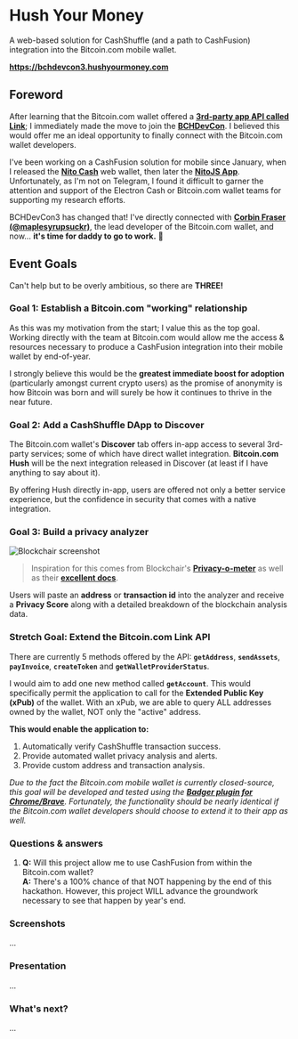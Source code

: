 # Hush Your Money

A web-based solution for CashShuffle (and a path to CashFusion) integration into the Bitcoin.com mobile wallet.

__https://bchdevcon3.hushyourmoney.com__

## Foreword

After learning that the Bitcoin.com wallet offered a __[3rd-party app API called Link](https://developer.bitcoin.com/bitcoincom-link/docs/getting-started/)__; I immediately made the move to join the __[BCHDevCon](https://devcon.cash)__. I believed this would offer me an ideal opportunity to finally connect with the Bitcoin.com wallet developers.

I've been working on a CashFusion solution for mobile since January, when I released the __[Nito Cash](https://gitlab.com/bchplease/nito.cash)__ web wallet, then later the __[NitoJS App](https://app.nitojs.org)__. Unfortunately, as I'm not on Telegram, I found it difficult to garner the attention and support of the Electron Cash or Bitcoin.com wallet teams for supporting my research efforts.

BCHDevCon3 has changed that! I've directly connected with __[Corbin Fraser (@maplesyrupsuckr)](https://twitter.com/maplesyrupsuckr/status/1302296467025981447)__, the lead developer of the Bitcoin.com wallet, and now... __it's time for daddy to go to work.__ 💪

## Event Goals

Can't help but to be overly ambitious, so there are __THREE!__

### Goal 1: Establish a Bitcoin.com "working" relationship

As this was my motivation from the start; I value this as the top goal. Working directly with the team at Bitcoin.com would allow me the access & resources necessary to produce a CashFusion integration into their mobile wallet by end-of-year.

I strongly believe this would be the __greatest immediate boost for adoption__ (particularly amongst current crypto users) as the promise of anonymity is how Bitcoin was born and will surely be how it continues to thrive in the near future.

### Goal 2: Add a CashShuffle DApp to Discover

The Bitcoin.com wallet's __Discover__ tab offers in-app access to several 3rd-party services; some of which have direct wallet integration. __Bitcoin.com Hush__ will be the next integration released in Discover (at least if I have anything to say about it).

By offering Hush directly in-app, users are offered not only a better service experience, but the confidence in security that comes with a native integration.

### Goal 3: Build a privacy analyzer

![Blockchair screenshot](https://i.imgur.com/7I9ZMpP.png)

> Inspiration for this comes from Blockchair's __[Privacy-o-meter](https://blockchair.com/bitcoin/transaction/230460dc9daff1311f89048799f1ee05b26b05ec23083643f7c15669bc724467)__ as well as their __[excellent docs](https://blockchair.com/api/docs#link_M6)__.

Users will paste an __address__ or __transaction id__ into the analyzer and receive a __Privacy Score__ along with a detailed breakdown of the blockchain analysis data.

### Stretch Goal: Extend the Bitcoin.com Link API

There are currently 5 methods offered by the API: __`getAddress`__, __`sendAssets`__, __`payInvoice`__, __`createToken`__ and __`getWalletProviderStatus`__.

I would aim to add one new method called __`getAccount`__. This would specifically permit the application to call for the __Extended Public Key (xPub)__ of the wallet. With an xPub, we are able to query ALL addresses owned by the wallet, NOT only the "active" address.

__This would enable the application to:__

1. Automatically verify CashShuffle transaction success.
2. Provide automated wallet privacy analysis and alerts.
3. Provide custom address and transaction analysis.

_Due to the fact the Bitcoin.com mobile wallet is currently closed-source, this goal will be developed and tested using the __[Badger plugin for Chrome/Brave](https://badger.bitcoin.com/)__. Fortunately, the functionality should be nearly identical if the Bitcoin.com wallet developers should choose to extend it to their app as well._

### Questions & answers

1. __Q:__ Will this project allow me to use CashFusion from within the Bitcoin.com wallet?  
__A:__ There's a 100% chance of that NOT happening by the end of this hackathon. However, this project WILL advance the groundwork necessary to see that happen by year's end.

### Screenshots

...

### Presentation

...

### What's next?

...
